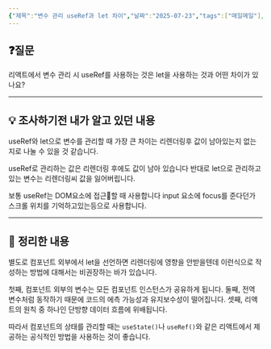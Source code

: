 ```yaml
---
{"제목":"변수 관리 useRef과 let 차이","날짜":"2025-07-23","tags":["매일메일"],"dg-publish":true,"permalink":"/매일메일/25년7월/변수 관리 useRef과 let 차이/","dgPassFrontmatter":true,"created":"2025-07-23T08:28:25.849+09:00","updated":"2025-07-23T08:42:36.876+09:00"}
---
```


## ❓질문

리액트에서 변수 관리 시 useRef를 사용하는 것은 let을 사용하는 것과 어떤 차이가 있나요?

---
## 💡 조사하기전 내가 알고 있던 내용

useRef와 let으로 변수를 관리할 때 가장 큰 차이는 리렌더링후 값이 남아있는지 없는지로 나눌 수 있을 것 같습니다.

useRef로 관리하는 값은 리렌더링 후에도 값이 남아 있습니다 반대로 let으로 관리하고있는 변수는 리렌더링씨 값을 잃어버립니다.

보통 useRef는 DOM요소에 접근할 때 사용합니다 input 요소에 focus를 준다던가 스크롤 위치를 기억하고있는등으로 사용합니다.

---
## 🏫 정리한 내용

별도로 컴포넌트 외부에서 let을 선언하면 리렌더링에 영향을 안받을텐데 이런식으로 작성하는 방법에 대해서는 비권장하는 바가 있습니다.

첫째, 컴포넌트 외부의 변수는 모든 컴포넌트 인스턴스가 공유하게 됩니다.
둘째, 전역 변수처럼 동작하기 때문에 코드의 에측 가능성과 유지보수성이 떨어집니다.
셋째, 리액트의 원칙 중 하나인 단방향 데이터 흐름에 위배됩니다.

따라서 컴포넌트의 상태를 관리할 때는 `useState()`나 `useRef()`와 같은 리액트에서 제공하는 공식적인 방법을 사용하는 것이 좋습니다.